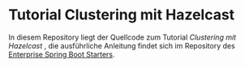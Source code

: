 # Tutorial Clustering mit Hazelcast
In diesem Repository liegt der Quellcode zum Tutorial _Clustering mit Hazelcast_ , die ausführliche Anleitung findet sich im Repository des [Enterprise Spring Boot Starters](../../enterprise-spring-boot-starter-project/docs/tutorial-basics.md).
